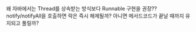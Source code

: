 왜 자바에서는 Thread를 상속받는 방식보다 Runnable 구현을 권장??
notify/notifyAll을 호출하면 락은 즉시 해제될까? 아니면 메서드코드가 끝날 때까지 유지되고 풀릴까?
